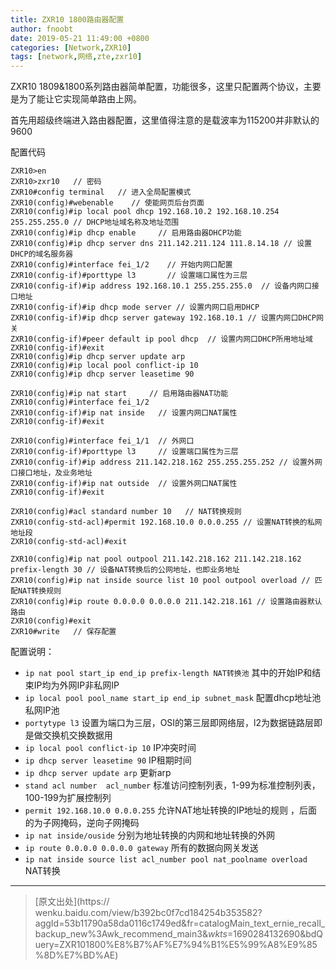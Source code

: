 ```yaml
---
title: ZXR10 1800路由器配置
author: fnoobt
date: 2019-05-21 11:49:00 +0800
categories: [Network,ZXR10]
tags: [network,网络,zte,zxr10]
---
```


ZXR10 1809&1800系列路由器简单配置，功能很多，这里只配置两个协议，主要是为了能让它实现简单路由上网。

首先用超级终端进入路由器配置，这里值得注意的是载波率为115200并非默认的9600

配置代码
```
ZXR10>en     
ZXR10>zxr10   // 密码
ZXR10#config terminal   // 进入全局配置模式
ZXR10(config)#webenable    // 使能网页后台页面
ZXR10(config)#ip local pool dhcp 192.168.10.2 192.168.10.254 255.255.255.0 // DHCP地址域名称及地址范围
ZXR10(config)#ip dhcp enable     // 启用路由器DHCP功能
ZXR10(config)#ip dhcp server dns 211.142.211.124 111.8.14.18 // 设置DHCP的域名服务器
ZXR10(config)#interface fei_1/2    // 开始内网口配置
ZXR10(config-if)#porttype l3       // 设置端口属性为三层
ZXR10(config-if)#ip address 192.168.10.1 255.255.255.0  // 设备内网口接口地址
ZXR10(config-if)#ip dhcp mode server // 设置内网口启用DHCP
ZXR10(config-if)#ip dhcp server gateway 192.168.10.1 // 设置内网口DHCP网关
ZXR10(config-if)#peer default ip pool dhcp  // 设置内网口DHCP所用地址域
ZXR10(config-if)#exit
ZXR10(config)#ip dhcp server update arp
ZXR10(config)#ip local pool conflict-ip 10
ZXR10(config)#ip dhcp server leasetime 90

ZXR10(config)#ip nat start     // 启用路由器NAT功能
ZXR10(config)#interface fei_1/2
ZXR10(config-if)#ip nat inside   // 设置内网口NAT属性
ZXR10(config-if)#exit

ZXR10(config)#interface fei_1/1  // 外网口
ZXR10(config-if)#porttype l3     // 设置端口属性为三层
ZXR10(config-if)#ip address 211.142.218.162 255.255.255.252 // 设置外网口接口地址，及业务地址
ZXR10(config-if)#ip nat outside  // 设置外网口NAT属性
ZXR10(config-if)#exit

ZXR10(config)#acl standard number 10   // NAT转换规则
ZXR10(config-std-acl)#permit 192.168.10.0 0.0.0.255 // 设置NAT转换的私网地址段
ZXR10(config-std-acl)#exit

ZXR10(config)#ip nat pool outpool 211.142.218.162 211.142.218.162 prefix-length 30 // 设备NAT转换后的公网地址，也即业务地址
ZXR10(config)#ip nat inside source list 10 pool outpool overload // 匹配NAT转换规则
ZXR10(config)#ip route 0.0.0.0 0.0.0.0 211.142.218.161 // 设置路由器默认路由
ZXR10(config)#exit
ZXR10#write   // 保存配置
```

配置说明：
- `ip nat pool start_ip end_ip prefix-length NAT转换池` 其中的开始IP和结束IP均为外网IP非私网IP
- `ip local pool pool_name start_ip end_ip subnet_mask` 配置dhcp地址池 私网IP池
- `portytype l3` 设置为端口为三层，OSI的第三层即网络层，l2为数据链路层即是做交换机交换数据用
- `ip local pool conflict-ip 10` IP冲突时间
- `ip dhcp server leasetime 90` IP租期时间
- `ip dhcp server update arp` 更新arp
- `stand acl number  acl_number` 标准访问控制列表，1-99为标准控制列表，100-199为扩展控制列
- `permit 192.168.10.0 0.0.0.255` 允许NAT地址转换的IP地址的规则 ，后面的为子网掩码，逆向子网掩码
- `ip nat inside/ouside` 分别为地址转换的内网和地址转换的外网
- `ip route 0.0.0.0 0.0.0.0 gateway` 所有的数据向网关发送
- `ip nat inside source list acl_number pool nat_poolname overload` NAT转换

****

> [原文出处](https:// wenku.baidu.com/view/b392bc0f7cd184254b353582?aggId=53b11790a58da0116c1749ed&fr=catalogMain_text_ernie_recall_backup_new%3Awk_recommend_main3&_wkts_=1690284132690&bdQuery=ZXR101800%E8%B7%AF%E7%94%B1%E5%99%A8%E9%85%8D%E7%BD%AE)